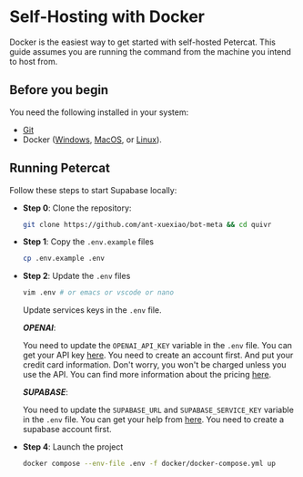 # Self-Hosting with Docker

Docker is the easiest way to get started with self-hosted Petercat. This guide assumes you are running the command from the machine you intend to host from.

## Before you begin

You need the following installed in your system: 
- [Git](https://git-scm.com/downloads)
- Docker ([Windows](https://docs.docker.com/desktop/install/windows-install/), [MacOS](https://docs.docker.com/desktop/install/mac-install/), or [Linux](https://docs.docker.com/desktop/install/linux-install/)).


## Running Petercat

Follow these steps to start Supabase locally:


- **Step 0**: Clone the repository:

  ```bash
  git clone https://github.com/ant-xuexiao/bot-meta && cd quivr
  ```

- **Step 1**: Copy the `.env.example` files

  ```bash
  cp .env.example .env
  ```

- **Step 2**: Update the `.env` files

  ```bash
  vim .env # or emacs or vscode or nano
  ```
  Update services keys in the `.env` file.
  
  ***OPENAI***:
  
  You need to update the `OPENAI_API_KEY` variable in the `.env` file. You can get your API key [here](https://platform.openai.com/api-keys). You need to create an account first. And put your credit card information. Don't worry, you won't be charged unless you use the API. You can find more information about the pricing [here](https://openai.com/pricing/).

  ***SUPABASE***:

  You need to update the `SUPABASE_URL` and `SUPABASE_SERVICE_KEY` variable in the `.env` file. You can get your help from [here](https://supabase.com/docs/guides/database/connecting-to-postgres#finding-your-database-hostname). You need to create a supabase account first. 


- **Step 4**: Launch the project

  ```bash
  docker compose --env-file .env -f docker/docker-compose.yml up
  ```